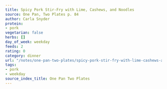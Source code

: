 ```yaml
---
title: Spicy Pork Stir-Fry with Lime, Cashews, and Noodles
source: One Pan, Two Plates p. 84
author: Carla Snyder
protein:
- pork
vegetarian: false
herbs: []
day_of_week: weekday
feeds: 2
rating: 0
category: dinner
url: "/notes/one-pan-two-plates/spicy-pork-stir-fry-with-lime-cashews-and-noodles.html"
tags:
- pork
- weekday
source_index_title: One Pan Two Plates
---
```



